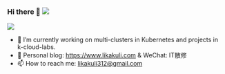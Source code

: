 ### Hi there 👋 ![](https://visitor-badge.glitch.me/badge?page_id=likakuli.likakuli)

![](https://github-readme-stats.vercel.app/api?username=likakuli&theme=buefy&show_icons=true)

- 🔭 I’m currently working on multi-clusters in Kubernetes and projects in k-cloud-labs.
- 🌱 Personal blog: https://www.likakuli.com & WeChat: IT散修
- 📫 How to reach me: likakuli312@gmail.com 

<!---
likakuli/likakuli is a ✨ special ✨ repository because its `README.md` (this file) appears on your GitHub profile.
You can click the Preview link to take a look at your changes.

- 👋 Hi, I’m @likakuli
- 👀 I’m interested in ...
- 🌱 I’m currently learning ...
- 💞️ I’m looking to collaborate on ...
- 📫 How to reach me ...

--->
